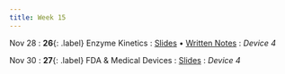 ```yaml
---
title: Week 15
---
```


Nov 28
: **26**{: .label} Enzyme Kinetics
  : [Slides](https://bcourses.berkeley.edu/courses/1526813/files/folder/Lectures?preview=87567609) &#8226; [Written Notes](https://bcourses.berkeley.edu/courses/1526813/files/folder/Lectures?preview=87567651)
: _Device 4_

Nov 30
: **27**{: .label} FDA & Medical Devices
  : [Slides](https://bcourses.berkeley.edu/courses/1526813/files/folder/Lectures?preview=87588736)
: _Device 4_
